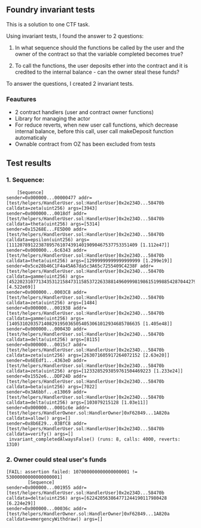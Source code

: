 ## Foundry invariant tests

This is a solution to one CTF task.

Using invariant tests, I found the answer to 2 questions:
1. In what sequence should the functions be called by the user and the owner of the contract so that the variable completed becomes true?

2. To call the functions, the user deposits ether into the contract and it is credited to the internal balance - can the owner steal these funds?

To answer the questions, I created 2 invariant tests.

### Feautures

- 2 contract handlers (user and contract owner functions) 
- Library for managing the actor
- For reduce reverts, when new user call functions, which decrease internal balance, before this call, user call makeDeposit function automaticaly
- Ownable contract from OZ has been excluded from tests


## Test results

### 1. Sequence: 
```solidity
    [Sequence]
sender=0x000000...00000477 addr=[test/helpers/HandlerUser.sol:HandlerUser]0x2e234D...58470b calldata=zeta(uint256) args=[3943]
sender=0x000000...0018df addr=[test/helpers/HandlerUser.sol:HandlerUser]0x2e234D...58470b calldata=theta(uint256) args=[5314]
sender=0x15268E...FE5D00 addr=[test/helpers/HandlerUser.sol:HandlerUser]0x2e234D...58470b calldata=epsilon(uint256) args=[111207891223878957610743914019090467537753351409 [1.112e47]]
sender=0x000000...6c6343 addr=[test/helpers/HandlerUser.sol:HandlerUser]0x2e234D...58470b calldata=theta(uint256) args=[12999999999999999999 [1.299e19]]
sender=0x5ce28b46C1F4a45A67da5c3A65c7255409C4238F addr=[test/helpers/HandlerUser.sol:HandlerUser]0x2e234D...58470b calldata=gamme(uint256) args=[4522023107713435312158473115853722633881496099981986151998854287044279 [4.522e69]]
sender=0x000000...0003C8 addr=[test/helpers/HandlerUser.sol:HandlerUser]0x2e234D...58470b calldata=zeta(uint256) args=[1484]
sender=0x000000...001938 addr=[test/helpers/HandlerUser.sol:HandlerUser]0x2e234D...58470b calldata=gamme(uint256) args=[1405310203571408291950365054053061012934685786635 [1.405e48]]
sender=0x000000...00043D addr=[test/helpers/HandlerUser.sol:HandlerUser]0x2e234D...58470b calldata=delta(uint256) args=[8115]
sender=0x000000...0015c7 addr=[test/helpers/HandlerUser.sol:HandlerUser]0x2e234D...58470b calldata=zeta(uint256) args=[263071605917264072152 [2.63e20]]
sender=0x6EEdf1...4363eD addr=[test/helpers/HandlerUser.sol:HandlerUser]0x2e234D...58470b calldata=zeta(uint256) args=[1233285293859761504469223 [1.233e24]]
sender=0x1552e6...DDF24D addr=[test/helpers/HandlerUser.sol:HandlerUser]0x2e234D...58470b calldata=beta(uint256) args=[7022]
sender=0x3A6bbf...e13069 addr=[test/helpers/HandlerUser.sol:HandlerUser]0x2e234D...58470b calldata=delta(uint256) args=[103079215128 [1.03e11]]
sender=0x000000...0001c6e addr=[test/helpers/HandlerOwner.sol:HandlerOwner]0xF62849...1A820a calldata=allow() args=[]
sender=0x8b6E29...03BfC8 addr=[test/helpers/HandlerUser.sol:HandlerUser]0x2e234D...58470b calldata=verify() args=[]
 invariant_completedAlwaysFalse() (runs: 8, calls: 4000, reverts: 1310)
 ```

###  2. Owner could steal user's funds
```solidity
[FAIL: assertion failed: 107000000000000000001 != 53000000000000000001]
        [Sequence]
sender=0x000000...001955 addr=[test/helpers/HandlerUser.sol:HandlerUser]0x2e234D...58470b calldata=delta(uint256) args=[622420563864771244190117980428 [6.224e29]]
sender=0x000000...00036c addr=[test/helpers/HandlerOwner.sol:HandlerOwner]0xF62849...1A820a calldata=emergencyWithdraw() args=[]
```

